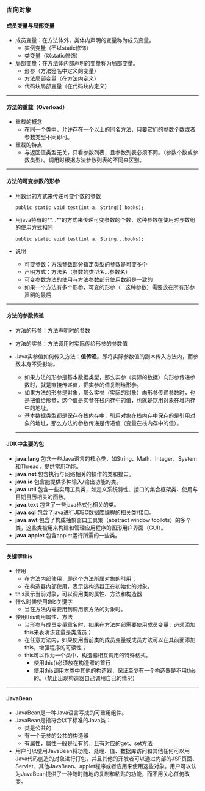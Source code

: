 ### 面向对象

####  成员变量与局部变量

* 成员变量：在方法体外，类体内声明的变量称为成员变量。
  * 实例变量（不以static修饰）
  * 类变量（以static修饰）
* 局部变量：在方法体内部声明的变量称为局部变量。
  * 形参（方法签名中定义的变量）
  * 方法局部变量（在方法内定义）
  * 代码块局部变量（在代码块内定义）

****

#### 方法的重载（Overload）

- 重载的概念
  - 在同一个类中，允许存在一个以上的同名方法，只要它们的参数个数或者参数类型不同即可。
- 重载的特点
  - 与返回值类型无关，只看参数列表，且参数列表必须不同。（参数个数或参数类型）。调用时根据方法参数列表的不同来区别。

****

#### 方法的可变参数的形参

* 用数组的方式来传递可变个数的参数

  ```public static void test(int a, String[] books);```

* 用java特有的**...**的方式来传递可变参数的个数，这种参数在使用时与数组的使用方式相同

  ```public static void test(int a, String...books);```

* 说明

  * 可变参数：方法参数部分指定类型的参数是可变多个
  * 声明方式：方法名（参数的类型名…参数名）
  * 可变参数方法的使用与方法参数部分使用数组是一致的
  * 如果一个方法有多个形参，可变的形参（...这种参数）需要放在所有形参声明的最后

****

#### 方法的参数传递

* 方法的形参：方法声明时的参数

* 方法的实参：方法调用时实际传给形参的参数值

* Java实参值如何传入方法：**值传递**。即将实际参数值的副本传入方法内，而参数本身不受影响。

  * 如果方法的形参是基本数据类型，那么实参（实际的数据）向形参传递参数时，就是直接传递值，把实参的值复制给形参。
  * 如果方法的形参是对象，那么实参（实际的对象）向形参传递参数时，也是把值给形参，这个值是实参在栈内存中的值，也就是饮用对象在堆内存中的地址。
  * 基本数据类型都是保存在栈内存中，引用对象在栈内存中保存的是引用对象的地址，那么方法的参数传递是传递值（变量在栈内存中的值）。

  ****

#### JDK中主要的包

* **java.lang** 包含一些Java语言的核心类，如String、Math、Integer、System和Thread，提供常用功能。
* **java.net** 包含执行与网络相关的操作的类和接口。
* **java.io** 包含能提供多种输入/输出功能的类。
* **java.util** 包含一些实用工具类，如定义系统特性、接口的集合框架类、使用与日期日历相关的函数。
* **java.text** 包含了一些java格式化相关的类。
* **java.sql** 包含了java进行JDBC数据库编程的相关类/接口。
* **java.awt** 包含了构成抽象窗口工具集（abstract window toolkits）的多个类，这些类被用来构建和管理应用程序的图形用户界面（GUI）。
* **java.applet** 包含applet运行所需的一些类。

****

#### 关键字this

* 作用
  * 在方法内部使用，即这个方法所属对象的引用；
  * 在构造器内部使用，表示该构造器正在初始化的对象。
* this表示当前对象，可以调用类的属性、方法和构造器
* 什么时候使用this关键字
  * 当在方法内需要用到调用该方法的对象时。
* 使用this调用属性、方法
  * 当形参与成员变量重名时，如果在方法内部需要使用成员变量，必须添加this来表明该变量是类成员；
  * 在任意方法内，如果使用当前类的成员变量或成员方法可以在其前面添加this，增强程序的可读性；
  * this可以作为一个类中，构造器相互调用的特殊格式。
    * 使用this()必须放在构造器的首行
    * 使用this调用本类中其他的构造器，保证至少有一个构造器是不用this的。（禁止出现构造器自己调用自己的情况）

****

#### JavaBean

* JavaBean是一种Java语言写成的可重用组件。
* JavaBean是指符合以下标准的Java类：
  * 类是公共的
  * 有一个无参的公共的构造器
  * 有属性，属性一般是私有的，且有对应的get、set方法
* 用户可以使用JavaBean将功能、处理、值、数据库访问和其他任何可以用Java代码创造的对象进行打包，并且其他的开发者可以通过内部的JSP页面、Servlet、其他JavaBean、applet程序或者应用来使用这些对象。用户可以认为JavaBean提供了一种随时随地的复制和粘贴的功能，而不用关心任何改变。